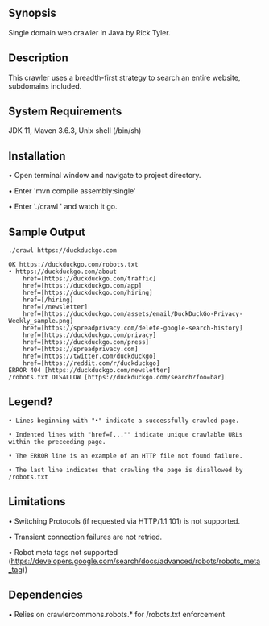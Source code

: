 ## Synopsis

Single domain web crawler in Java by Rick Tyler.

## Description

This crawler uses a breadth-first strategy to search an entire website, subdomains included. 

## System Requirements 

JDK 11, Maven 3.6.3, Unix shell (/bin/sh)

## Installation

• Open terminal window and navigate to project directory.

• Enter 'mvn compile assembly:single'

• Enter './crawl <url>' and watch it go. 

## Sample Output

	./crawl https://duckduckgo.com

	OK https://duckduckgo.com/robots.txt
	• https://duckduckgo.com/about
		href=[https://duckduckgo.com/traffic]
		href=[https://duckduckgo.com/app]
		href=[https://duckduckgo.com/hiring]
		href=[/hiring]
		href=[/newsletter]
		href=[https://duckduckgo.com/assets/email/DuckDuckGo-Privacy-Weekly_sample.png]
		href=[https://spreadprivacy.com/delete-google-search-history]
		href=[https://duckduckgo.com/privacy]
		href=[https://duckduckgo.com/press]
		href=[https://spreadprivacy.com]
		href=[https://twitter.com/duckduckgo]
		href=[https://reddit.com/r/duckduckgo]
	ERROR 404 [https://duckduckgo.com/newsletter]
	/robots.txt DISALLOW [https://duckduckgo.com/search?foo=bar]
## Legend?
	• Lines beginning with "•" indicate a successfully crawled page.

	• Indented lines with "href=[..."" indicate unique crawlable URLs within the preceeding page.

	• The ERROR line is an example of an HTTP file not found failure.

	• The last line indicates that crawling the page is disallowed by /robots.txt
## Limitations

• Switching Protocols (if requested via HTTP/1.1 101) is not supported.

• Transient connection failures are not retried. 

• Robot meta tags not supported (https://developers.google.com/search/docs/advanced/robots/robots_meta_tag))

## Dependencies

• Relies on crawlercommons.robots.* for /robots.txt enforcement
